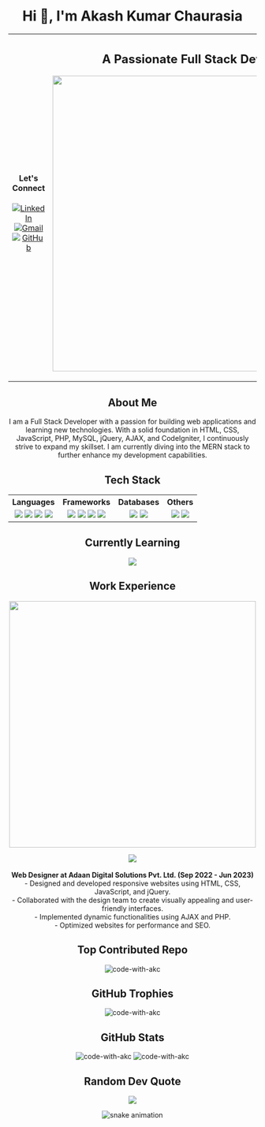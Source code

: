 <h1 align="center">Hi 👋, I'm Akash Kumar Chaurasia</h1>

<div align="center">
  <table>
    <tr>
      <td align="center" style="width: ;">
        <h4>Let's Connect</h3>
        <a href="https://linkedin.com/in/akc-akash-kumar-chaurasia" target="blank">
          <img src="https://img.shields.io/badge/LinkedIn-%230077B5.svg?&style=for-the-badge&logo=linkedin&logoColor=white" alt="LinkedIn" />
        </a>
        <br/>
        <a href="mailto:akashkumarchaurasia2000@gmail.com" target="blank">
          <img src="https://img.shields.io/badge/Gmail-%23D14836.svg?&style=for-the-badge&logo=gmail&logoColor=white" alt="Gmail" />
        </a>
        <br/>
        <a href="https://github.com/code-with-akc" target="blank">
          <img src="https://img.shields.io/badge/GitHub-%23181717.svg?&style=for-the-badge&logo=github&logoColor=white" alt="GitHub" />
        </a>
      </td>
      <td align="center" style="width: ;">
        <h2>A Passionate Full Stack Developer</h2>
        <p align="center">
          <img src="https://media.giphy.com/media/qgQUggAC3Pfv687qPC/giphy.gif" width="600"/>
        </p>
      </td>
      <td align="center" style="width: ;">
        <h4>Visitor Count</h3>
        <img width="100" src="https://profile-counter.glitch.me/code-with-akc/count.svg" alt="visitor count" />
      </td>
    </tr>
  </table>
</div>

<h2 align="center">About Me</h2>
<p align="center">
  I am a Full Stack Developer with a passion for building web applications and learning new technologies. With a solid foundation in HTML, CSS, JavaScript, PHP, MySQL, jQuery, AJAX, and CodeIgniter, I continuously strive to expand my skillset. I am currently diving into the MERN stack to further enhance my development capabilities.
</p>

<h2 align="center">Tech Stack</h2>
<table align="center">
  <tr>
    <th>Languages</th>
    <th>Frameworks</th>
    <th>Databases</th>
    <th>Others</th>
  </tr>
  <tr>
    <td align="center">
      <img src="https://img.shields.io/badge/HTML5-%23E34F26.svg?&style=for-the-badge&logo=html5&logoColor=white"/>
      <img src="https://img.shields.io/badge/CSS3-%231572B6.svg?&style=for-the-badge&logo=css3&logoColor=white"/>
      <img src="https://img.shields.io/badge/JavaScript-%23F7DF1E.svg?&style=for-the-badge&logo=javascript&logoColor=black"/>
      <img src="https://img.shields.io/badge/PHP-%23777BB4.svg?&style=for-the-badge&logo=php&logoColor=white"/>
    </td>
    <td align="center">
      <img src="https://img.shields.io/badge/CodeIgniter-%23EE4623.svg?&style=for-the-badge&logo=codeigniter&logoColor=white"/>
      <img src="https://img.shields.io/badge/React-%2361DAFB.svg?&style=for-the-badge&logo=react&logoColor=black"/>
      <img src="https://img.shields.io/badge/Node.js-%23339933.svg?&style=for-the-badge&logo=node.js&logoColor=white"/>
      <img src="https://img.shields.io/badge/Express.js-%23000000.svg?&style=for-the-badge&logo=express&logoColor=white"/>
    </td>
    <td align="center">
      <img src="https://img.shields.io/badge/MySQL-%2300f.svg?&style=for-the-badge&logo=mysql&logoColor=white"/>
      <img src="https://img.shields.io/badge/MongoDB-%2347A248.svg?&style=for-the-badge&logo=mongodb&logoColor=white"/>
    </td>
    <td align="center">
      <img src="https://img.shields.io/badge/jQuery-%230769AD.svg?&style=for-the-badge&logo=jquery&logoColor=white"/>
      <img src="https://img.shields.io/badge/AJAX-%2302569B.svg?&style=for-the-badge&logo=ajax&logoColor=white"/>
    </td>
  </tr>
</table>

<h2 align="center">Currently Learning</h2>
<p align="center">
  <img src="https://img.shields.io/badge/MERN%20Stack-%23339933.svg?&style=for-the-badge&logo=mern&logoColor=white"/>
</p>

<h2 align="center">Work Experience</h2>
<p align="center">
  <img src="https://media.giphy.com/media/13HgwGsXF0aiGY/giphy.gif" width="500"/>
</p>
<p align="center">
  <img src="https://img.shields.io/badge/Web%20Designer-%23FF2D20.svg?&style=for-the-badge&logo=design&logoColor=white"/><br><br>
  <strong>Web Designer at Adaan Digital Solutions Pvt. Ltd. (Sep 2022 - Jun 2023)</strong>
  <br>
  - Designed and developed responsive websites using HTML, CSS, JavaScript, and jQuery.
  <br>
  - Collaborated with the design team to create visually appealing and user-friendly interfaces.
  <br>
  - Implemented dynamic functionalities using AJAX and PHP.
  <br>
  - Optimized websites for performance and SEO.
</p>

<h2 align="center">Top Contributed Repo</h2>
<p align="center">
  <img src="https://github-contributor-stats.vercel.app/api?username=code-with-akc&limit=5&theme=dark&combine_all_yearly_contributions=true" alt="code-with-akc">
</p>

<h2 align="center">GitHub Trophies</h2>
<p align="center">
  <img src="https://github-profile-trophy.vercel.app/?username=code-with-akc&theme=radical" alt="code-with-akc" />
</p>

<h2 align="center">GitHub Stats</h2>
<p align="center">
  <img src="https://github-readme-stats.vercel.app/api?username=code-with-akc&show_icons=true&theme=radical" alt="code-with-akc" />
  <img src="https://github-readme-stats.vercel.app/api/top-langs/?username=code-with-akc&layout=compact&theme=radical" alt="code-with-akc" />
</p>

<h2 align="center">Random Dev Quote</h2>
<p align="center">
  <img src="https://quotes-github-readme.vercel.app/api?type=horizontal&theme=radical"/>
</p>

<p align="center">
  <img src="https://profile-readme-generator.com/assets/snake.svg" alt="snake animation"/>
</p>
